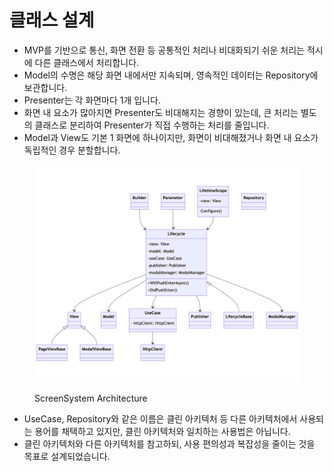 # 클래스 설계

* MVP를 기반으로 통신, 화면 전환 등 공통적인 처리나 비대화되기 쉬운 처리는 적시에 다른 클래스에서 처리합니다.&#x20;
* Model의 수명은 해당 화면 내에서만 지속되며, 영속적인 데이터는 Repository에 보관합니다.
* Presenter는 각 화면마다 1개 입니다.
* 화면 내 요소가 많아지면 Presenter도 비대해지는 경향이 있는데, 큰 처리는 별도의 클래스로 분리하여 Presenter가 직접 수행하는 처리를 줄입니다.
* Model과 View도 기본 1 화면에 하나이지만, 화면이 비대해졌거나 화면 내 요소가 독립적인 경우 분할합니다.

<figure><img src="../../.gitbook/assets/ScreenSystem.png" alt=""><figcaption><p>ScreenSystem Architecture</p></figcaption></figure>

* UseCase, Repository와 같은 이름은 클린 아키텍처 등 다른 아키텍처에서 사용되는 용어를 채택하고 있지만, 클린 아키텍처와 일치하는 사용법은 아닙니다.
* 클린 아키텍처와 다른 아키텍처를 참고하되, 사용 편의성과 복잡성을 줄이는 것을 목표로 설계되었습니다.
